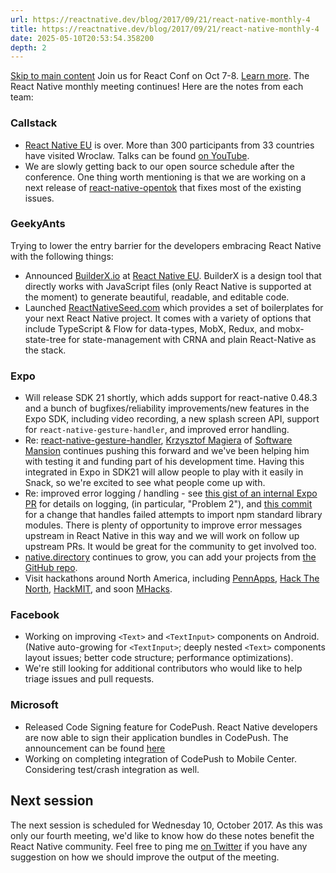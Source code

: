 ```yaml
---
url: https://reactnative.dev/blog/2017/09/21/react-native-monthly-4
title: https://reactnative.dev/blog/2017/09/21/react-native-monthly-4
date: 2025-05-10T20:53:54.358200
depth: 2
---
```


[Skip to main content](https://reactnative.dev/blog/2017/09/21/react-native-monthly-4#__docusaurus_skipToContent_fallback)
Join us for React Conf on Oct 7-8. [Learn more](https://conf.react.dev).
The React Native monthly meeting continues! Here are the notes from each team:
### Callstack[​](https://reactnative.dev/blog/2017/09/21/react-native-monthly-4#callstack "Direct link to Callstack")
  * [React Native EU](https://react-native.eu) is over. More than 300 participants from 33 countries have visited Wroclaw. Talks can be found [on YouTube](https://www.youtube.com/channel/UCUNE_g1mQPuyW975WjgjYxA/videos).
  * We are slowly getting back to our open source schedule after the conference. One thing worth mentioning is that we are working on a next release of [react-native-opentok](https://github.com/callstack/react-native-opentok) that fixes most of the existing issues.


### GeekyAnts[​](https://reactnative.dev/blog/2017/09/21/react-native-monthly-4#geekyants "Direct link to GeekyAnts")
Trying to lower the entry barrier for the developers embracing React Native with the following things:
  * Announced [BuilderX.io](https://builderx.io/) at [React Native EU](https://react-native.eu). BuilderX is a design tool that directly works with JavaScript files (only React Native is supported at the moment) to generate beautiful, readable, and editable code.
  * Launched [ReactNativeSeed.com](https://reactnativeseed.com/) which provides a set of boilerplates for your next React Native project. It comes with a variety of options that include TypeScript & Flow for data-types, MobX, Redux, and mobx-state-tree for state-management with CRNA and plain React-Native as the stack.


### Expo[​](https://reactnative.dev/blog/2017/09/21/react-native-monthly-4#expo "Direct link to Expo")
  * Will release SDK 21 shortly, which adds support for react-native 0.48.3 and a bunch of bugfixes/reliability improvements/new features in the Expo SDK, including video recording, a new splash screen API, support for `react-native-gesture-handler`, and improved error handling.
  * Re: [react-native-gesture-handler](https://github.com/kmagiera/react-native-gesture-handler), [Krzysztof Magiera](https://github.com/kmagiera) of [Software Mansion](https://swmansion.com/) continues pushing this forward and we've been helping him with testing it and funding part of his development time. Having this integrated in Expo in SDK21 will allow people to play with it easily in Snack, so we're excited to see what people come up with.
  * Re: improved error logging / handling - see [this gist of an internal Expo PR](https://gist.github.com/brentvatne/00407710a854627aa021fdf90490b958) for details on logging, (in particular, "Problem 2"), and [this commit](https://github.com/expo/xdl/commit/1d62eca293dfb867fc0afc920c3dad94b7209987) for a change that handles failed attempts to import npm standard library modules. There is plenty of opportunity to improve error messages upstream in React Native in this way and we will work on follow up upstream PRs. It would be great for the community to get involved too.
  * [native.directory](https://native.directory/) continues to grow, you can add your projects from [the GitHub repo](https://github.com/react-community/native-directory).
  * Visit hackathons around North America, including [PennApps](https://pennapps.com/), [Hack The North](https://hackthenorth.com/), [HackMIT](https://hackmit.org/), and soon [MHacks](https://mhacks.org/).


### Facebook[​](https://reactnative.dev/blog/2017/09/21/react-native-monthly-4#facebook "Direct link to Facebook")
  * Working on improving `<Text>` and `<TextInput>` components on Android. (Native auto-growing for `<TextInput>`; deeply nested `<Text>` components layout issues; better code structure; performance optimizations).
  * We're still looking for additional contributors who would like to help triage issues and pull requests.


### Microsoft[​](https://reactnative.dev/blog/2017/09/21/react-native-monthly-4#microsoft "Direct link to Microsoft")
  * Released Code Signing feature for CodePush. React Native developers are now able to sign their application bundles in CodePush. The announcement can be found [here](https://microsoft.github.io/code-push/articles/CodeSigningAnnouncement.html)
  * Working on completing integration of CodePush to Mobile Center. Considering test/crash integration as well.


## Next session[​](https://reactnative.dev/blog/2017/09/21/react-native-monthly-4#next-session "Direct link to Next session")
The next session is scheduled for Wednesday 10, October 2017. As this was only our fourth meeting, we'd like to know how do these notes benefit the React Native community. Feel free to ping me [on Twitter](https://twitter.com/grabbou) if you have any suggestion on how we should improve the output of the meeting.



